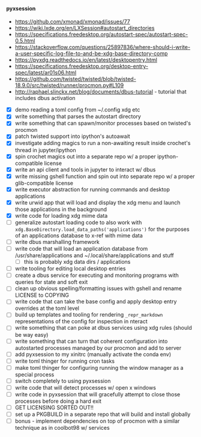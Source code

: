 #### pyxsession

* https://github.com/xmonad/xmonad/issues/77
* https://wiki.lxde.org/en/LXSession#autostart_directories
* https://specifications.freedesktop.org/autostart-spec/autostart-spec-0.5.html
* https://stackoverflow.com/questions/25897836/where-should-i-write-a-user-specific-log-file-to-and-be-xdg-base-directory-comp
* https://pyxdg.readthedocs.io/en/latest/desktopentry.html
* https://specifications.freedesktop.org/desktop-entry-spec/latest/ar01s06.html
* https://github.com/twisted/twisted/blob/twisted-18.9.0/src/twisted/runner/procmon.py#L109
* http://raphael.slinckx.net/blog/documents/dbus-tutorial - tutorial that includes dbus activation

- [x] demo reading a toml config from ~/.config xdg etc
- [x] write something that parses the autostart directory
- [x] write something that can spawn/monitor processes based on twisted's procmon
- [x] patch twisted support into ipython's autoawait
- [x] investigate adding magics to run a non-awaiting result inside crochet's thread in jupyter/ipython
- [x] spin crochet magics out into a separate repo w/ a proper ipython-compatible license
- [x] write an api client and tools in jupyter to interact w/ dbus
- [x] write missing gshell function and spin out into separate repo w/ a proper glib-compatible license
- [x] write executor abstraction for running commands and desktop applications
- [x] write urwid app that will load and display the xdg menu and launch those applications in the background
- [x] write code for loading xdg mime data
- [ ] generalize autostart loading code to also work with `xdg.BaseDirectory.load_data_paths('applications')` for the purposes of an applications database to x-ref with mime data
- [ ] write dbus marshalling framework
- [ ] write code that will load an application database from /usr/share/applications and ~/.local/share/applications and stuff
  - [ ] this is probably xdg data dirs / applications
- [ ] write tooling for editing local desktop entries
- [ ] create a dbus service for executing and monitoring programs with queries for state and soft exit
- [ ] clean up obvious spelling/formatting issues with gshell and rename LICENSE to COPYING
- [ ] write code that can take the base config and apply desktop entry overrides at the toml level
- [ ] build up templates and tooling for rendering `_repr_markdown` representations of the config for inspection in nteract
- [ ] write something that can poke at dbus services using xdg rules (should be way easy)
- [ ] write something that can turn that coherent configuration into autostarted processes managed by our procmon and add to server
- [ ] add pyxsession to my xinitrc (manually activate the conda env)
- [ ] write toml thinger for running cron tasks
- [ ] make toml thinger for configuring running the window manager as a special process
- [ ] switch completely to using pyxsession
- [ ] write code that will detect processes w/ open x windows
- [ ] write code in pyxsession that will gracefully attempt to close those processes before doing a hard exit
- [ ] GET LICENSING SORTED OUT!!
- [ ] set up a PKGBUILD in a separate repo that will build and install globally
- [ ] bonus - implement dependencies on top of procmon with a similar technique as in coolbot98 w/ services
